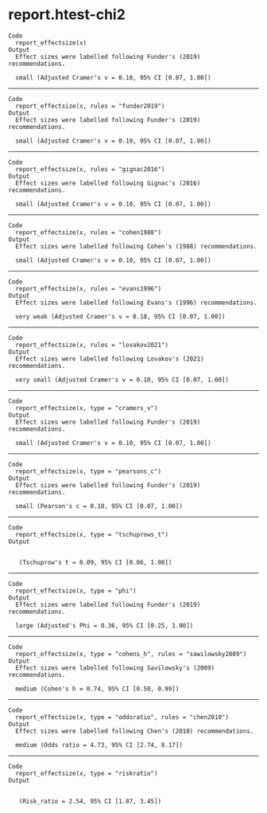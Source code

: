 # report.htest-chi2

    Code
      report_effectsize(x)
    Output
      Effect sizes were labelled following Funder's (2019) recommendations. 
      
      small (Adjusted Cramer's v = 0.10, 95% CI [0.07, 1.00])

---

    Code
      report_effectsize(x, rules = "funder2019")
    Output
      Effect sizes were labelled following Funder's (2019) recommendations. 
      
      small (Adjusted Cramer's v = 0.10, 95% CI [0.07, 1.00])

---

    Code
      report_effectsize(x, rules = "gignac2016")
    Output
      Effect sizes were labelled following Gignac's (2016) recommendations. 
      
      small (Adjusted Cramer's v = 0.10, 95% CI [0.07, 1.00])

---

    Code
      report_effectsize(x, rules = "cohen1988")
    Output
      Effect sizes were labelled following Cohen's (1988) recommendations. 
      
      small (Adjusted Cramer's v = 0.10, 95% CI [0.07, 1.00])

---

    Code
      report_effectsize(x, rules = "evans1996")
    Output
      Effect sizes were labelled following Evans's (1996) recommendations. 
      
      very weak (Adjusted Cramer's v = 0.10, 95% CI [0.07, 1.00])

---

    Code
      report_effectsize(x, rules = "lovakov2021")
    Output
      Effect sizes were labelled following Lovakov's (2021) recommendations. 
      
      very small (Adjusted Cramer's v = 0.10, 95% CI [0.07, 1.00])

---

    Code
      report_effectsize(x, type = "cramers_v")
    Output
      Effect sizes were labelled following Funder's (2019) recommendations. 
      
      small (Adjusted Cramer's v = 0.10, 95% CI [0.07, 1.00])

---

    Code
      report_effectsize(x, type = "pearsons_c")
    Output
      Effect sizes were labelled following Funder's (2019) recommendations. 
      
      small (Pearson's c = 0.10, 95% CI [0.07, 1.00])

---

    Code
      report_effectsize(x, type = "tschuprows_t")
    Output
       
      
       (Tschuprow's t = 0.09, 95% CI [0.06, 1.00])

---

    Code
      report_effectsize(x, type = "phi")
    Output
      Effect sizes were labelled following Funder's (2019) recommendations. 
      
      large (Adjusted's Phi = 0.36, 95% CI [0.25, 1.00])

---

    Code
      report_effectsize(x, type = "cohens_h", rules = "sawilowsky2009")
    Output
      Effect sizes were labelled following Savilowsky's (2009) recommendations. 
      
      medium (Cohen's h = 0.74, 95% CI [0.50, 0.99])

---

    Code
      report_effectsize(x, type = "oddsratio", rules = "chen2010")
    Output
      Effect sizes were labelled following Chen's (2010) recommendations. 
      
      medium (Odds ratio = 4.73, 95% CI [2.74, 8.17])

---

    Code
      report_effectsize(x, type = "riskratio")
    Output
       
      
       (Risk_ratio = 2.54, 95% CI [1.87, 3.45])

